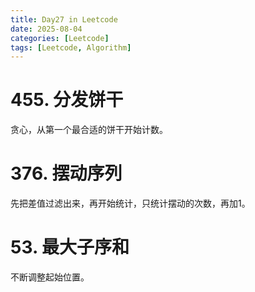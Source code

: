 ```yaml
---
title: Day27 in Leetcode
date: 2025-08-04
categories: [Leetcode]
tags: [Leetcode, Algorithm]
---
```


# 455. 分发饼干
贪心，从第一个最合适的饼干开始计数。

# 376. 摆动序列
先把差值过滤出来，再开始统计，只统计摆动的次数，再加1。

# 53. 最大子序和
不断调整起始位置。
